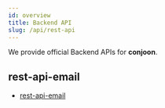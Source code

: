```yaml
---
id: overview
title: Backend API
slug: /api/rest-api
---
```


We provide official Backend APIs for **conjoon**.

## rest-api-email

- [rest-api-email](./rest-api-email.md)
